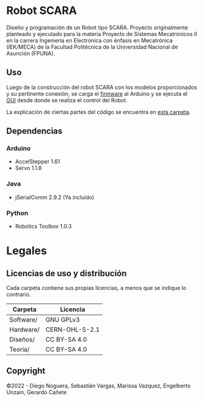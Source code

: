 # Robot SCARA
Diseño y programación de un Robot tipo SCARA. Proyecto originalmente planteado y ejecutado para la materia Proyecto de Sistemas Mecatrónicos II en la carrera Ingeniería en Electrónica con énfasis en Mecatrónica (IEK/MECA) de la Facultad Politécnica de la Universidad Nacional de Asunción (FPUNA).

## Uso
Luego de la construcción del robot SCARA con los modelos proporcionados y su pertinente conexión, se carga el <a href="Software/Firmware/Firmware.ino">firmware</a> al Arduino y se ejecuta el <a href="Software/Gui">GUI</a> desde donde se realiza el control del Robot.

La explicación de ciertas partes del código se encuentra en <a href="Knowledge/SCARA">esta carpeta</a>.

## Dependencias
### Arduino
- AccelStepper 1.61
- Servo 1.1.8

### Java
- jSerialComm 2.9.2 (Ya incluido)

### Python
- Robotics Toolbox 1.0.3

# Legales

## Licencias de uso y distribución
Cada carpeta contiene sus propias licencias, a menos que se indique lo contrario.

| Carpeta   | Licencia       |
| --------- | -------------- |
| Software/ | GNU GPLv3      |
| Hardware/ | CERN-OHL-S-2.1 |
| Diseños/  | CC BY-SA 4.0   |
| Teoría/   | CC BY-SA 4.0   |

## Copyright
©2022 - Diego Noguera, Sebastián Vargas, Marissa Vazquez, Engelberto Unzain, Gerardo Cañete
